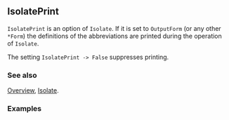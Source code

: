 ## IsolatePrint

`IsolatePrint` is an option of `Isolate`. If it is set to `OutputForm` (or any other `*Form`) the definitions of the abbreviations are printed during the operation of `Isolate`.

The setting `IsolatePrint -> False` suppresses printing.

### See also

[Overview](Extra/FeynCalc.md), [Isolate](Isolate.md).

### Examples
